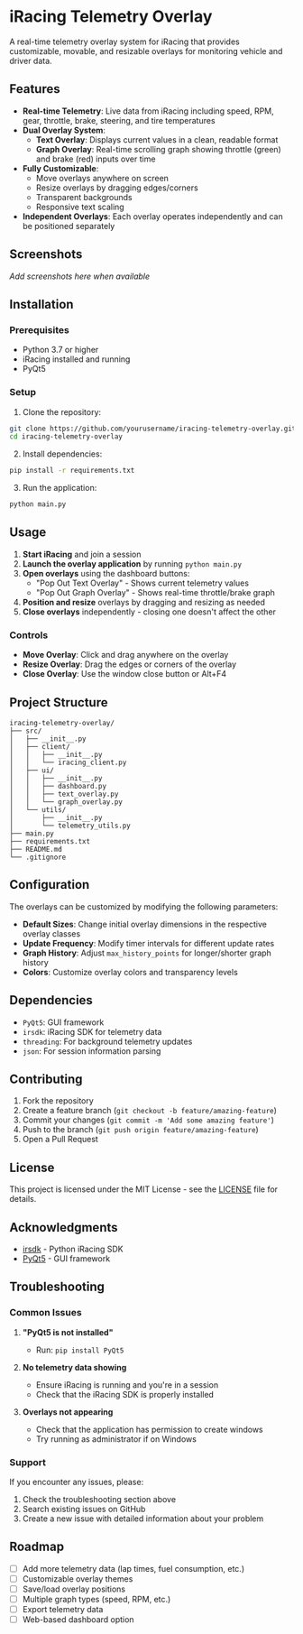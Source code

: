 # iRacing Telemetry Overlay

A real-time telemetry overlay system for iRacing that provides customizable, movable, and resizable overlays for monitoring vehicle and driver data.

## Features

- **Real-time Telemetry**: Live data from iRacing including speed, RPM, gear, throttle, brake, steering, and tire temperatures
- **Dual Overlay System**: 
  - **Text Overlay**: Displays current values in a clean, readable format
  - **Graph Overlay**: Real-time scrolling graph showing throttle (green) and brake (red) inputs over time
- **Fully Customizable**: 
  - Move overlays anywhere on screen
  - Resize overlays by dragging edges/corners
  - Transparent backgrounds
  - Responsive text scaling
- **Independent Overlays**: Each overlay operates independently and can be positioned separately

## Screenshots

*Add screenshots here when available*

## Installation

### Prerequisites

- Python 3.7 or higher
- iRacing installed and running
- PyQt5

### Setup

1. Clone the repository:
```bash
git clone https://github.com/yourusername/iracing-telemetry-overlay.git
cd iracing-telemetry-overlay
```

2. Install dependencies:
```bash
pip install -r requirements.txt
```

3. Run the application:
```bash
python main.py
```

## Usage

1. **Start iRacing** and join a session
2. **Launch the overlay application** by running `python main.py`
3. **Open overlays** using the dashboard buttons:
   - "Pop Out Text Overlay" - Shows current telemetry values
   - "Pop Out Graph Overlay" - Shows real-time throttle/brake graph
4. **Position and resize** overlays by dragging and resizing as needed
5. **Close overlays** independently - closing one doesn't affect the other

### Controls

- **Move Overlay**: Click and drag anywhere on the overlay
- **Resize Overlay**: Drag the edges or corners of the overlay
- **Close Overlay**: Use the window close button or Alt+F4

## Project Structure

```
iracing-telemetry-overlay/
├── src/
│   ├── __init__.py
│   ├── client/
│   │   ├── __init__.py
│   │   └── iracing_client.py
│   ├── ui/
│   │   ├── __init__.py
│   │   ├── dashboard.py
│   │   ├── text_overlay.py
│   │   └── graph_overlay.py
│   └── utils/
│       ├── __init__.py
│       └── telemetry_utils.py
├── main.py
├── requirements.txt
├── README.md
└── .gitignore
```

## Configuration

The overlays can be customized by modifying the following parameters:

- **Default Sizes**: Change initial overlay dimensions in the respective overlay classes
- **Update Frequency**: Modify timer intervals for different update rates
- **Graph History**: Adjust `max_history_points` for longer/shorter graph history
- **Colors**: Customize overlay colors and transparency levels

## Dependencies

- `PyQt5`: GUI framework
- `irsdk`: iRacing SDK for telemetry data
- `threading`: For background telemetry updates
- `json`: For session information parsing

## Contributing

1. Fork the repository
2. Create a feature branch (`git checkout -b feature/amazing-feature`)
3. Commit your changes (`git commit -m 'Add some amazing feature'`)
4. Push to the branch (`git push origin feature/amazing-feature`)
5. Open a Pull Request

## License

This project is licensed under the MIT License - see the [LICENSE](LICENSE) file for details.

## Acknowledgments

- [irsdk](https://github.com/kutu/pyirsdk) - Python iRacing SDK
- [PyQt5](https://www.riverbankcomputing.com/software/pyqt/) - GUI framework

## Troubleshooting

### Common Issues

1. **"PyQt5 is not installed"**
   - Run: `pip install PyQt5`

2. **No telemetry data showing**
   - Ensure iRacing is running and you're in a session
   - Check that the iRacing SDK is properly installed

3. **Overlays not appearing**
   - Check that the application has permission to create windows
   - Try running as administrator if on Windows

### Support

If you encounter any issues, please:
1. Check the troubleshooting section above
2. Search existing issues on GitHub
3. Create a new issue with detailed information about your problem

## Roadmap

- [ ] Add more telemetry data (lap times, fuel consumption, etc.)
- [ ] Customizable overlay themes
- [ ] Save/load overlay positions
- [ ] Multiple graph types (speed, RPM, etc.)
- [ ] Export telemetry data
- [ ] Web-based dashboard option 